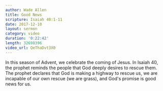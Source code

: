 ```yaml
---
author: Wade Allen
title: Good News
scripture: Isaiah 40:1-11
date: 2017-12-10
layout: sermon
category: video
duration: '0:22:42' 
length: 32698396
video_url: QeThaDvt3X0
---
```


In this season of Advent, we celebrate the coming of Jesus. In Isaiah 40, the prophet reminds the people that God deeply desires to rescue them. The prophet declares that God is making a highway to rescue us, we are incapable of our own rescue (we are grass), and God's promise is good news for us.
